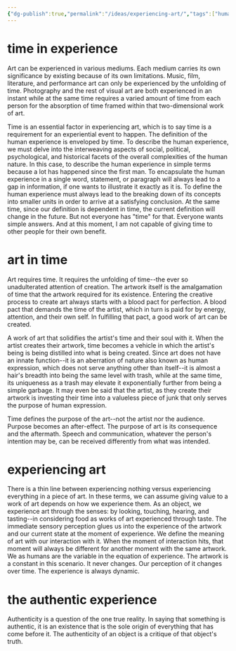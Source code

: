 ```yaml
---
{"dg-publish":true,"permalink":"/ideas/experiencing-art/","tags":["humanity","thoughts","art"],"noteIcon":"2","created":"2024-09-22T06:59:17.382+08:00","updated":"2024-12-17T17:56:10.922+08:00"}
---
```


# time in experience
Art can be experienced in various mediums. Each medium carries its own significance by existing because of its own limitations. Music, film, literature, and performance art can only be experienced by the unfolding of time. Photography and the rest of visual art are both experienced in an instant while at the same time requires a varied amount of time from each person for the absorption of time framed within that two-dimensional work of art.

Time is an essential factor in experiencing art, which is to say time is a requirement for an experiential event to happen. The definition of the human experience is enveloped by time. To describe the human experience, we must delve into the interweaving aspects of social, political, psychological, and historical facets of the overall complexities of the human nature. In this case, to describe the human experience in simple terms because a lot has happened since the first man. To encapsulate the human experience in a single word, statement, or paragraph will always lead to a gap in information, if one wants to illustrate it exactly as it is. To define the human experience must always lead to the breaking down of its concepts into smaller units in order to arrive at a satisfying conclusion. At the same time, since our definition is dependent in time, the current definition will change in the future. But not everyone has "time" for that. Everyone wants simple answers. And at this moment, I am not capable of giving time to other people for their own benefit.

# art in time
Art requires time. It requires the unfolding of time--the ever so unadulterated attention of creation. The artwork itself is the amalgamation of time that the artwork required for its existence. Entering the creative process to create art always starts with a blood pact for perfection. A blood pact that demands the time of the artist, which in turn is paid for by energy, attention, and their own self. In fulfilling that pact, a good work of art can be created. 

A work of art that solidifies the artist's time and their soul with it. When the artist creates their artwork, time becomes a vehicle in which the artist's being is being distilled into what is being created. Since art does not have an innate function--it is an aberration of nature also known as human expression, which does not serve anything other than itself--it is almost a hair's breadth into being the same level with trash, while at the same time, its uniqueness as a trash may elevate it exponentially further from being a simple garbage. It may even be said that the artist, as they create their artwork is investing their time into a valueless piece of junk that only serves the purpose of human expression.

Time defines the purpose of the art--not the artist nor the audience. Purpose becomes an after-effect. The purpose of art is its consequence and the aftermath. Speech and communication, whatever the person's intention may be, can be received differently from what was intended.

# experiencing art
There is a thin line between experiencing nothing versus experiencing everything in a piece of art. In these terms, we can assume giving value to a work of art depends on how we experience them. As an object, we experience art through the senses: by looking, touching, hearing, and tasting--in considering food as works of art experienced through taste. The immediate sensory perception glues us into the experience of the artwork and our current state at the moment of experience. We define the meaning of art with our interaction with it. When the moment of interaction hits, that moment will always be different for another moment with the same artwork. We as humans are the variable in the equation of experience. The artwork is a constant in this scenario. It never changes. Our perception of it changes over time. The experience is always dynamic.

# the authentic experience
Authenticity is a question of the one true reality. In saying that something is authentic, it is an existence that is the sole origin of everything that has come before it. The authenticity of an object is a critique of that object's truth.